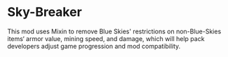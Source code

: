 # Sky-Breaker

This mod uses Mixin to remove Blue Skies' restrictions on non-Blue-Skies items‘ armor value, mining speed, and damage, which will help pack developers adjust game progression and mod compatibility.
